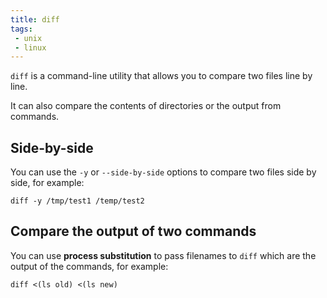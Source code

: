 ```yaml
---
title: diff
tags:
 - unix
 - linux
---
```


`diff` is a command-line utility that allows you to compare two files line by line.
<!--more-->
It can also compare the contents of directories or the output from commands.

## Side-by-side

You can use the `-y` or `--side-by-side` options to compare two files side by side, for example:

```shell
diff -y /tmp/test1 /temp/test2
```

## Compare the output of two commands

You can use **process substitution** to pass filenames to `diff` which are the output of the commands, for example:

```shell
diff <(ls old) <(ls new)
```
